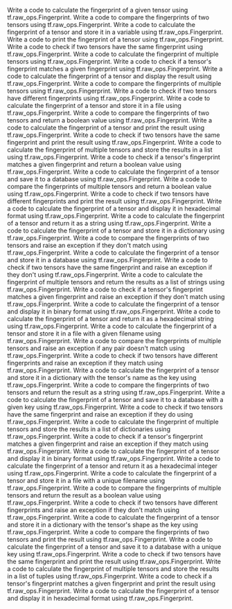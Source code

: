 Write a code to calculate the fingerprint of a given tensor using tf.raw_ops.Fingerprint.
Write a code to compare the fingerprints of two tensors using tf.raw_ops.Fingerprint.
Write a code to calculate the fingerprint of a tensor and store it in a variable using tf.raw_ops.Fingerprint.
Write a code to print the fingerprint of a tensor using tf.raw_ops.Fingerprint.
Write a code to check if two tensors have the same fingerprint using tf.raw_ops.Fingerprint.
Write a code to calculate the fingerprint of multiple tensors using tf.raw_ops.Fingerprint.
Write a code to check if a tensor's fingerprint matches a given fingerprint using tf.raw_ops.Fingerprint.
Write a code to calculate the fingerprint of a tensor and display the result using tf.raw_ops.Fingerprint.
Write a code to compare the fingerprints of multiple tensors using tf.raw_ops.Fingerprint.
Write a code to check if two tensors have different fingerprints using tf.raw_ops.Fingerprint.
Write a code to calculate the fingerprint of a tensor and store it in a file using tf.raw_ops.Fingerprint.
Write a code to compare the fingerprints of two tensors and return a boolean value using tf.raw_ops.Fingerprint.
Write a code to calculate the fingerprint of a tensor and print the result using tf.raw_ops.Fingerprint.
Write a code to check if two tensors have the same fingerprint and print the result using tf.raw_ops.Fingerprint.
Write a code to calculate the fingerprint of multiple tensors and store the results in a list using tf.raw_ops.Fingerprint.
Write a code to check if a tensor's fingerprint matches a given fingerprint and return a boolean value using tf.raw_ops.Fingerprint.
Write a code to calculate the fingerprint of a tensor and save it to a database using tf.raw_ops.Fingerprint.
Write a code to compare the fingerprints of multiple tensors and return a boolean value using tf.raw_ops.Fingerprint.
Write a code to check if two tensors have different fingerprints and print the result using tf.raw_ops.Fingerprint.
Write a code to calculate the fingerprint of a tensor and display it in hexadecimal format using tf.raw_ops.Fingerprint.
Write a code to calculate the fingerprint of a tensor and return it as a string using tf.raw_ops.Fingerprint.
Write a code to calculate the fingerprint of a tensor and store it in a dictionary using tf.raw_ops.Fingerprint.
Write a code to compare the fingerprints of two tensors and raise an exception if they don't match using tf.raw_ops.Fingerprint.
Write a code to calculate the fingerprint of a tensor and store it in a database using tf.raw_ops.Fingerprint.
Write a code to check if two tensors have the same fingerprint and raise an exception if they don't using tf.raw_ops.Fingerprint.
Write a code to calculate the fingerprint of multiple tensors and return the results as a list of strings using tf.raw_ops.Fingerprint.
Write a code to check if a tensor's fingerprint matches a given fingerprint and raise an exception if they don't match using tf.raw_ops.Fingerprint.
Write a code to calculate the fingerprint of a tensor and display it in binary format using tf.raw_ops.Fingerprint.
Write a code to calculate the fingerprint of a tensor and return it as a hexadecimal string using tf.raw_ops.Fingerprint.
Write a code to calculate the fingerprint of a tensor and store it in a file with a given filename using tf.raw_ops.Fingerprint.
Write a code to compare the fingerprints of multiple tensors and raise an exception if any pair doesn't match using tf.raw_ops.Fingerprint.
Write a code to check if two tensors have different fingerprints and raise an exception if they match using tf.raw_ops.Fingerprint.
Write a code to calculate the fingerprint of a tensor and store it in a dictionary with the tensor's name as the key using tf.raw_ops.Fingerprint.
Write a code to compare the fingerprints of two tensors and return the result as a string using tf.raw_ops.Fingerprint.
Write a code to calculate the fingerprint of a tensor and save it to a database with a given key using tf.raw_ops.Fingerprint.
Write a code to check if two tensors have the same fingerprint and raise an exception if they do using tf.raw_ops.Fingerprint.
Write a code to calculate the fingerprint of multiple tensors and store the results in a list of dictionaries using tf.raw_ops.Fingerprint.
Write a code to check if a tensor's fingerprint matches a given fingerprint and raise an exception if they match using tf.raw_ops.Fingerprint.
Write a code to calculate the fingerprint of a tensor and display it in binary format using tf.raw_ops.Fingerprint.
Write a code to calculate the fingerprint of a tensor and return it as a hexadecimal integer using tf.raw_ops.Fingerprint.
Write a code to calculate the fingerprint of a tensor and store it in a file with a unique filename using tf.raw_ops.Fingerprint.
Write a code to compare the fingerprints of multiple tensors and return the result as a boolean value using tf.raw_ops.Fingerprint.
Write a code to check if two tensors have different fingerprints and raise an exception if they don't match using tf.raw_ops.Fingerprint.
Write a code to calculate the fingerprint of a tensor and store it in a dictionary with the tensor's shape as the key using tf.raw_ops.Fingerprint.
Write a code to compare the fingerprints of two tensors and print the result using tf.raw_ops.Fingerprint.
Write a code to calculate the fingerprint of a tensor and save it to a database with a unique key using tf.raw_ops.Fingerprint.
Write a code to check if two tensors have the same fingerprint and print the result using tf.raw_ops.Fingerprint.
Write a code to calculate the fingerprint of multiple tensors and store the results in a list of tuples using tf.raw_ops.Fingerprint.
Write a code to check if a tensor's fingerprint matches a given fingerprint and print the result using tf.raw_ops.Fingerprint.
Write a code to calculate the fingerprint of a tensor and display it in hexadecimal format using tf.raw_ops.Fingerprint.
